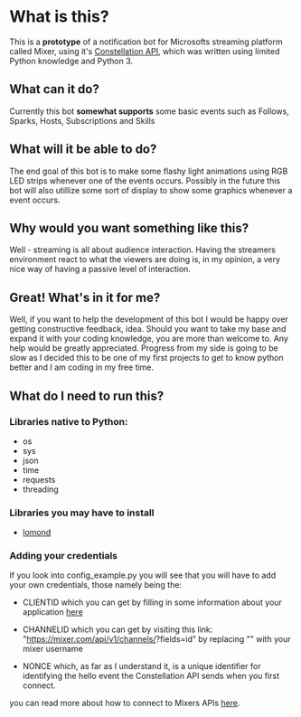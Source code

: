 # What is this?

This is a **prototype** of a notification bot for Microsofts streaming platform called Mixer, using it's [Constellation API](https://dev.mixer.com/reference/constellation/introduction), which was written using limited Python knowledge and Python 3.

## What can it do?

Currently this bot **somewhat supports** some basic events such as Follows, Sparks, Hosts, Subscriptions and Skills

## What will it be able to do?

The end goal of this bot is to make some flashy light animations using RGB LED strips whenever one of the events occurs. Possibly in the future this bot will also utillize some sort of display to show some graphics whenever a event occurs.

## Why would you want something like this?

Well - streaming is all about audience interaction. Having the streamers environment react to what the viewers are doing is, in my opinion, a very nice way of having a passive level of interaction.

## Great! What's in it for me?

Well, if you want to help the development of this bot I would be happy over getting constructive feedback, idea. Should you want to take my base and expand it with your coding knowledge, you are more than welcome to. Any help would be greatly appreciated.
Progress from my side is going to be slow as I decided this to be one of my first projects to get to know python better and I am coding in my free time.

## What do I need to run this?

### Libraries native to Python:
- os
- sys
- json
- time
- requests
- threading

### Libraries you may have to install
- [lomond](https://pypi.org/project/lomond/)

### Adding your credentials

If you look into config_example.py you will see that you will have to add your own credentials, those namely being the:

- CLIENTID
which you can get by filling in some information about your application [here](https://mixer.com/lab/oauth)

- CHANNELID
which you can get by visiting this link:
"https://mixer.com/api/v1/channels/<username>?fields=id"
by replacing "<username>" with your mixer username

- NONCE
which, as far as I understand it, is a unique identifier for identifying the hello event the Constellation API sends when you first connect.

you can read more about how to connect to Mixers APIs [here](https://dev.mixer.com/reference/chat/connection).
